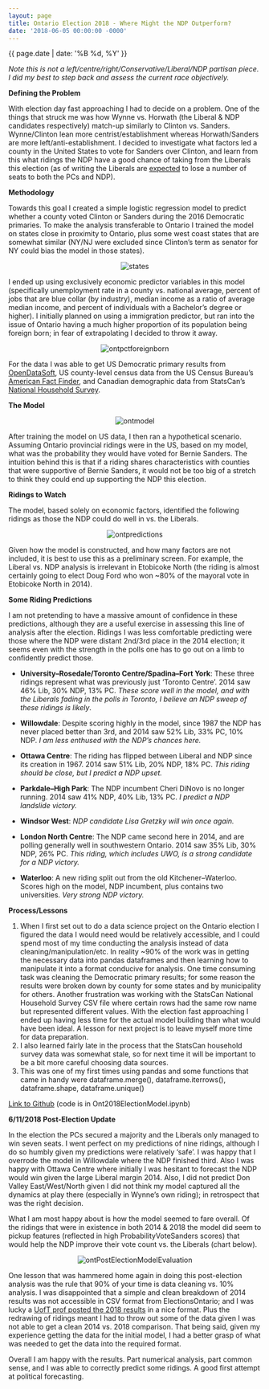 ```yaml
---
layout: page
title: Ontario Election 2018 - Where Might the NDP Outperform?
date: '2018-06-05 00:00:00 -0000'
---
```


{{ page.date | date: '%B %d, %Y' }}

*Note this is not a left/centre/right/Conservative/Liberal/NDP partisan piece. I did my best to step back and assess the current race objectively.*

**Defining the Problem**

With election day fast approaching I had to decide on a problem. One of the things that struck me was how Wynne vs. Horwath (the Liberal & NDP candidates respectively) match-up similarly to Clinton vs. Sanders. Wynne/Clinton lean more centrist/establishment whereas Horwath/Sanders are more left/anti-establishment. I decided to investigate what factors led a county in the United States to vote for Sanders over Clinton, and learn from this what ridings the NDP have a good chance of taking from the Liberals this election (as of writing the Liberals are <a href="https://newsinteractives.cbc.ca/onvotes/poll-tracker/">expected</a> to lose a number of seats to both the PCs and NDP).

**Methodology**

Towards this goal I created a simple logistic regression model to predict whether a county voted Clinton or Sanders during the 2016 Democratic primaries. To make the analysis transferable to Ontario I trained the model on states close in proximity to Ontario, plus some west coast states that are somewhat similar (NY/NJ were excluded since Clinton’s term as senator for NY could bias the model in those states).

<p style="text-align:center;"><img src="/assets/ont.png" alt="states"></p>

I ended up using exclusively economic predictor variables in this model (specifically unemployment rate in a county vs. national average, percent of jobs that are blue collar (by industry), median income as a ratio of average median income, and percent of individuals with a Bachelor’s degree or higher). I initially planned on using a immigration predictor, but ran into the issue of Ontario having a much higher proportion of its population being foreign born; in fear of extrapolating I decided to throw it away.

<p style="text-align:center;"><img src="/assets/ontpctforeignborn.png" alt="ontpctforeignborn"></p>

For the data I was able to get US Democratic primary results from <a href="https://data.opendatasoft.com/explore/dataset/usa-2016-presidential-election-by-county@public/">OpenDataSoft</a>, US county-level census data from the US Census Bureau’s <a href="https://factfinder.census.gov/faces/nav/jsf/pages/index.xhtml">American Fact Finder</a>, and Canadian demographic data from StatsCan’s <a href="https://www12.statcan.gc.ca/census-recensement/index-eng.cfm">National Household Survey</a>.

**The Model**

<p style="text-align:center;"><img src="/assets/ontmodel.png" alt="ontmodel"></p>

After training the model on US data, I then ran a hypothetical scenario. Assuming Ontario provincial ridings were in the US, based on my model, what was the probability they would have voted for Bernie Sanders. The intuition behind this is that if a riding shares characteristics with counties that were supportive of Bernie Sanders, it would not be too big of a stretch to think they could end up supporting the NDP this election.

**Ridings to Watch**

The model, based solely on economic factors, identified the following ridings as those the NDP could do well in vs. the Liberals.

<p style="text-align:center;"><img src="/assets/ontpredictions.png" alt="ontpredictions"></p>

Given how the model is constructed, and how many factors are not included, it is best to use this as a preliminary screen. For example, the Liberal vs. NDP analysis is irrelevant in Etobicoke North (the riding is almost certainly going to elect Doug Ford who won ~80% of the mayoral vote in Etobicoke North in 2014).

**Some Riding Predictions**

I am not pretending to have a massive amount of confidence in these predictions, although they are a useful exercise in assessing this line of analysis after the election. Ridings I was less comfortable predicting were those where the NDP were distant 2nd/3rd place in the 2014 election; it seems even with the strength in the polls one has to go out on a limb to confidently predict those.

- **University–Rosedale/Toronto Centre/Spadina–Fort York**: These three ridings represent what was previously just ‘Toronto Centre’. 2014 saw 46% Lib, 30% NDP, 13% PC. *These score well in the model, and with the Liberals fading in the polls in Toronto, I believe an NDP sweep of these ridings is likely*.

- **Willowdale**: Despite scoring highly in the model, since 1987 the NDP has never placed better than 3rd, and 2014 saw 52% Lib, 33% PC, 10% NDP. *I am less enthused with the NDP’s chances here.*

- **Ottawa Centre**: The riding has flipped between Liberal and NDP since its creation in 1967. 2014 saw 51% Lib, 20% NDP, 18% PC. *This riding should be close, but I predict a NDP upset.*

- **Parkdale–High Park**: The NDP incumbent Cheri DiNovo is no longer running. 2014 saw 41% NDP, 40% Lib, 13% PC. *I predict a NDP landslide victory.*

- **Windsor West**: *NDP candidate Lisa Gretzky will win once again.*

- **London North Centre**: The NDP came second here in 2014, and are polling generally well in southwestern Ontario. 2014 saw 35% Lib, 30% NDP, 26% PC. *This riding, which includes UWO, is a strong candidate for a NDP victory.*

- **Waterloo**: A new riding split out from the old Kitchener–Waterloo. Scores high on the model, NDP incumbent, plus contains two universities. *Very strong NDP victory.*

**Process/Lessons**

1. When I first set out to do a data science project on the Ontario election I figured the data I would need would be relatively accessible, and I could spend most of my time conducting the analysis instead of data cleaning/manipulation/etc. In reality ~90% of the work was in getting the necessary data into pandas dataframes and then learning how to manipulate it into a format conducive for analysis. One time consuming task was cleaning the Democratic primary results; for some reason the results were broken down by county for some states and by municipality for others. Another frustration was working with the StatsCan National Household Survey CSV file where certain rows had the same row name but represented different values. With the election fast approaching I ended up having less time for the actual model building than what would have been ideal. A lesson for next project is to leave myself more time for data preparation.
2. I also learned fairly late in the process that the StatsCan household survey data was somewhat stale, so for next time it will be important to be a bit more careful choosing data sources.
3. This was one of my first times using pandas and some functions that came in handy were dataframe.merge(), dataframe.iterrows(), dataframe.shape, dataframe.unique()

<a href="https://github.com/daveveitch/Projects/tree/master/OntElection2018">Link to Github</a> (code is in Ont2018ElectionModel.ipynb)

**6/11/2018 Post-Election Update**

In the election the PCs secured a majority and the Liberals only managed to win seven seats. I went perfect on my predictions of nine ridings, although I do so humbly given my predictions were relatively ‘safe’. I was happy that I overrode the model in Willowdale where the NDP finished third. Also I was happy with Ottawa Centre where initially I was hesitant to forecast the NDP would win given the large Liberal margin 2014. Also, I did not predict Don Valley East/West/North given I did not think my model captured all the dynamics at play there (especially in Wynne’s own riding); in retrospect that was the right decision.

What I am most happy about is how the model seemed to fare overall. Of the ridings that were in existence in both 2014 & 2018 the model did seem to pickup features (reflected in high ProbabilityVoteSanders scores) that would help the NDP improve their vote count vs. the Liberals (chart below).

<p style="text-align:center;"><img src="/assets/ontPostElectionModelEvaluation.png" alt="ontPostElectionModelEvaluation"></p>

One lesson that was hammered home again in doing this post-election analysis was the rule that 90% of your time is data cleaning vs. 10% analysis. I was disappointed that a simple and clean breakdown of 2014 results was not accessible in CSV format from ElectionsOntario; and I was lucky a <a href="http://probability.ca/ontario2018/ontario2018results">UofT prof posted the 2018 results</a> in a nice format. Plus the redrawing of ridings meant I had to throw out some of the data given I was not able to get a clean 2014 vs. 2018 comparison. That being said, given my experience getting the data for the initial model, I had a better grasp of what was needed to get the data into the required format.

Overall I am happy with the results. Part numerical analysis, part common sense, and I was able to correctly predict some ridings. A good first attempt at political forecasting.
 

